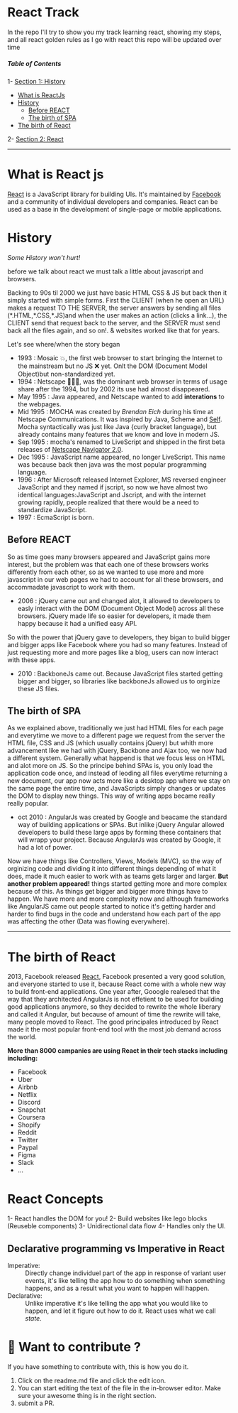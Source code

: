 # React Track

In the repo I'll try to show you my track learning react, showing my steps, and all react golden rules as I go with react this repo will be updated over time

##### Table of Contents

1- [Section 1: History](#history)<br>

- [What is ReactJs](#what-is-react-js)<br>
- [History](#history)<br>
  - [Before REACT](#before-react)<br>
  - [The birth of SPA](#the-birth-of-SPA)<br>
- [The birth of React](#the-birth-of-react)<br>

2- [Section 2: React](#the-birth-of-react)<br>

---

# What is React js

[React](https://reactjs.org) is a JavaScript library for building UIs. It's maintained by [Facebook](https://github.com/facebook/react/) and a community of individual developers and companies. React can be used as a base in the development of single-page or mobile applications.

# History

_Some History won't hurt!_

before we talk about react we must talk a little about javascript and browsers.

Backing to 90s til 2000 we just have basic HTML CSS & JS but back then it simply started with simple forms. First the CLIENT (when he open an URL) makes a request TO THE SERVER, the server answers by sending all files (\*.HTML,\*.CSS,\*.JS)and when the user makes an action (clicks a link...), the CLIENT send that request back to the server, and the SERVER must send back all the files again, and so on!.
& websites worked like that for years.

Let's see where/when the story began

- 1993 : Mosaic 💥, the first web browser to start bringing the Internet to the mainstream but no JS ❌ yet. Onlt the DOM (Document Model Object)but non-standardized yet.
- 1994 : Netscape 🚀🚀🚀, was the dominant web browser in terms of usage share after the 1994, but by 2002 its use had almost disappeared.
- May 1995 : Java appeared, and Netscape wanted to add **interations** to the webpages.
- Mid 1995 : MOCHA was created by _Brendan Eich_ during his time at Netscape Communications. It was inspired by Java, Scheme and [Self](http://www.selflanguage.org). Mocha syntactically was just like Java {curly bracket language}, but already contains many features that we know and love in modern JS.
- Sep 1995 : mocha's renamed to LiveScript and shipped in the first beta releases of [Netscape Navigator 2.0](https://tidbits.com/1995/11/13/netscape-2-0b2-available/).
- Dec 1995 : JavaScript name appeared, no longer LiveScript. This name was because back then java was the most popular programming language.
- 1996 : After Microsoft released Internet Explorer, MS reversed engineer JavaScript and they named if jscript, so now we have almost two identical languages:JavaScript and Jscript, and with the internet growing rapidly, people realized that there would be a need to standardize JavaScript.
- 1997 : EcmaScript is born.

## Before REACT

So as time goes many browsers appeared and JavaScript gains more interest, but the problem was that each one of these browsers works differently from each other, so as we wanted to use more and more javascript in our web pages we had to account for all these browsers, and accommadate javascript to work with them.

- 2006 : jQuery came out and changed alot, it allowed to developers to easly interact with the DOM (Document Object Model) across all these browsers. jQuery made life so easier for developers, it made them happy because it had a unified easy API.

So with the power that jQuery gave to developers, they bigan to build bigger and bigger apps like Facebook where you had so many features.
Instead of just requesting more and more pages like a blog, users can now interact with these apps.

- 2010 : BackboneJs came out. Because JavaScript files started getting bigger and bigger, so libraries like backboneJs allowed us to orginize these JS files.

## The birth of SPA

As we explained above, traditionally we just had HTML files for each page and everytime we move to a different page we request from the server the HTML file, CSS and JS (which usually contains jQuery) but whith more advancement like we had with jQuery, Backbone and Ajax too, we now had a different system.
Generally what happend is that we focus less on HTML and alot more on JS.
So the principe behind SPAs is, you only load the application code once, and instead of leoding all files everytime returning a new document, our app now acts more like a desktop app where we stay on the same page the entire time, and JavaScripts simply changes or updates the DOM to display new things. This way of writing apps became really really popular.

- oct 2010 : AngularJs was created by Google and beacame the standard way of building applications or SPAs. But inlike jQuery Angular allowed developers to build these large apps by forming these containers that will wrapp your project. Because AngularJs was created by Google, it had a lot of power.

Now we have things like Controllers, Views, Models (MVC), so the way of orginizing code and dividing it into different things depending of what it does, made it much easier to work with as teams gets larger and larger.
**But another problem appeared!**
things started getting more and more complex because of this. As things get bigger and bigger more things have to happen. We have more and more complexity now and although frameworks like AngularJS came out people started to notice it's getting harder and harder to find bugs in the code and understand how each part of the app was affecting the other (Data was flowing everywhere).

---

# The birth of React

2013, Facebook released [React](https://github.com/facebook/react), Facebook presented a very good solution, and everyone started to use it, because React come with a whole new way to build front-end applications.
One year after, Gooogle realesed that the way that they architected AngularJs is not effetient to be used for building good applications anymore, so they decided to rewrite the whole liberary and called it Angular, but because of amount of time the rewrite will take, many people moved to React.
The good principales introduced by React made it the most popular front-end tool with the most job demand across the world.

**More than 8000 campanies are using React in their tech stacks including including:**

- Facebook
- Uber
- Airbnb
- Netflix
- Discord
- Snapchat
- Coursera
- Shopify
- Reddit
- Twitter
- Paypal
- Figma
- Slack
- ...

# React Concepts

1- React handles the DOM for you!
2- Build websites like lego blocks (Reuseble components)
3- Unidirectional data flow
4- Handles only the UI.

## Declarative programming vs Imperative in React

<dl>
  <dt>Imperative:</dt>
  <dd>Directly change individuel part of the app in response of variant user events, it's like telling the app how to do something when something happens, and as a result what you want to happen will happen.</dd>

  <dt>Declarative:</dt>
  <dd>Unlike imperative it's like telling the app what you would like to happen, and let it figure out how to do it. React uses what we call <em>state</em>.</dd>
</dl>

# 🧐 Want to contribute ?

If you have something to contribute with, this is how you do it.

1. Click on the readme.md file and click the edit icon.
2. You can start editing the text of the file in the in-browser editor. Make sure your awesome thing is in the right section.
3. submit a PR.
